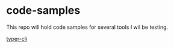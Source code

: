 # code-samples

This repo will hold code samples for several tools I wil be testing.


[typer-cli](typer-cli/)
